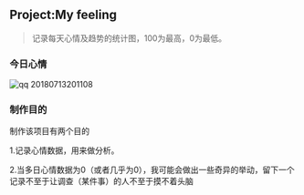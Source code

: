## Project:My feeling

> 记录每天心情及趋势的统计图，100为最高，0为最低。

### 今日心情

![qq 20180713201108](https://user-images.githubusercontent.com/16254644/42691033-14fd7236-86d9-11e8-8b18-642b90fdbe48.png)

### 制作目的

制作该项目有两个目的

1.记录心情数据，用来做分析。

2.当多日心情数据为0（或者几乎为0），我可能会做出一些奇异的举动，留下一个记录不至于让调查（某件事）的人不至于摸不着头脑
